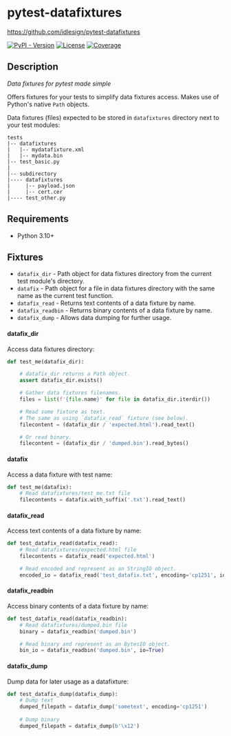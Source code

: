 # pytest-datafixtures

https://github.com/idlesign/pytest-datafixtures

[![PyPI - Version](https://img.shields.io/pypi/v/pytest-datafixtures)](https://pypi.python.org/pypi/pytest-datafixtures)
[![License](https://img.shields.io/pypi/l/pytest-datafixtures)](https://pypi.python.org/pypi/pytest-datafixtures)
[![Coverage](https://img.shields.io/coverallsCoverage/github/idlesign/pytest-datafixtures)](https://coveralls.io/r/idlesign/pytest-datafixtures)

## Description

*Data fixtures for pytest made simple*

Offers fixtures for your tests to simplify data fixtures access.
Makes use of Python's native `Path` objects.

Data fixtures (files) expected to be stored in `datafixtures` directory next to your test modules:

```
tests
|-- datafixtures
|   |-- mydatafixture.xml
|   |-- mydata.bin   
|-- test_basic.py
|
|-- subdirectory
|---- datafixtures
|     |-- payload.json
|     |-- cert.cer
|---- test_other.py
```


## Requirements

* Python 3.10+


## Fixtures

* `datafix_dir` - Path object for data fixtures directory from the current test module's directory.
* `datafix` - Path object for a file in data fixtures directory with the same name as the current test function.
* `datafix_read` - Returns text contents of a data fixture by name.
* `datafix_readbin` - Returns binary contents of a data fixture by name.
* `datafix_dump` - Allows data dumping for further usage.


#### datafix_dir

Access data fixtures directory:

```python
def test_me(datafix_dir):

    # datafix_dir returns a Path object.
    assert datafix_dir.exists()

    # Gather data fixtures filenames.
    files = list(f'{file.name}' for file in datafix_dir.iterdir())

    # Read some fixture as text.
    # The same as using `datafix_read` fixture (see below).
    filecontent = (datafix_dir / 'expected.html').read_text()

    # Or read binary.
    filecontent = (datafix_dir / 'dumped.bin').read_bytes()
```

#### datafix

Access a data fixture with test name:

```python
def test_me(datafix):
    # Read datafixtures/test_me.txt file
    filecontents = datafix.with_suffix('.txt').read_text()
```

#### datafix_read

Access text contents of a data fixture by name:

```python
def test_datafix_read(datafix_read):
    # Read datafixtures/expected.html file
    filecontents = datafix_read('expected.html')

    # Read encoded and represent as an StringIO object.
    encoded_io = datafix_read('test_datafix.txt', encoding='cp1251', io=True)
```

#### datafix_readbin

Access binary contents of a data fixture by name:

```python
def test_datafix_read(datafix_readbin):
    # Read datafixtures/dumped.bin file
    binary = datafix_readbin('dumped.bin')

    # Read binary and represent as an BytesIO object.
    bin_io = datafix_readbin('dumped.bin', io=True)
```

#### datafix_dump

Dump data for later usage as a datafixture:

```python
def test_datafix_dump(datafix_dump):
    # Dump text
    dumped_filepath = datafix_dump('sometext', encoding='cp1251')
    
    # Dump binary
    dumped_filepath = datafix_dump(b'\x12')
```
